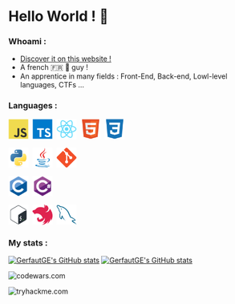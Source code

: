 <h1>Hello World ! 🚀</h1>

### Whoami :
 - [Discover it on this website !](https://gerfautge.github.io) 
 - A french 🇫🇷 🥐 guy !
 - An apprentice in many fields : Front-End, Back-end, Lowl-level languages, CTFs ...

### Languages :
<div>

  <img src="https://github.com/devicons/devicon/blob/master/icons/javascript/javascript-original.svg" title="JavaScript" alt="JavaScript" width="40" height="40"/>&nbsp;
  <img src="https://github.com/devicons/devicon/blob/master/icons/typescript/typescript-original.svg" title="Typescript" alt="Typescript" width="40" height="40"/>&nbsp;
  <img src="https://github.com/devicons/devicon/blob/master/icons/react/react-original.svg" title="React" alt="React" width="40" height="40"/>&nbsp;
  <img src="https://github.com/devicons/devicon/blob/master/icons/html5/html5-original.svg" title="HTML5" alt="HTML" width="40" height="40"/>&nbsp;
  <img src="https://github.com/devicons/devicon/blob/master/icons/css3/css3-plain.svg"  title="CSS3" alt="CSS" width="40" height="40"/>&nbsp;
  
  <img src="https://github.com/devicons/devicon/blob/master/icons/python/python-original.svg" title="Python" alt="Python" width="40" height="40"/>&nbsp;
  <img src="https://github.com/devicons/devicon/blob/master/icons/java/java-original.svg" title="Java" alt="Java" width="40" height="40"/>&nbsp;
  <img src="https://github.com/devicons/devicon/blob/master/icons/git/git-original.svg" title="Git" alt="Git" width="40" height="40"/>&nbsp;
  
  <img src="https://github.com/devicons/devicon/blob/master/icons/c/c-original.svg" title="c" alt="c" width="40" height="40"/>&nbsp;
  <img src="https://github.com/devicons/devicon/blob/master/icons/csharp/csharp-original.svg" title="csharp" alt="csharp" width="40" height="40"/>&nbsp;



  <img src="https://github.com/devicons/devicon/blob/master/icons/bash/bash-original.svg" title="bash" alt="bash" width ="40" height="40" />&nbsp;
  <img src="https://github.com/devicons/devicon/blob/master/icons/nestjs/nestjs-plain.svg" title="NestJS" alt="NestJS" width ="40" height="40" />&nbsp;
  <img src="https://github.com/devicons/devicon/blob/master/icons/mysql/mysql-original.svg" title="MySQL"  alt="MySQL" width="40" height="40"/>&nbsp;


</div>

### My stats :

[![GerfautGE's GitHub stats](https://github-readme-stats.vercel.app/api?username=GerfautGE&show_icons=true&theme=light#gh-light-mode-only)](https://github.com/anuraghazra/github-readme-stats#gh-light-mode-only)
[![GerfautGE's GitHub stats](https://github-readme-stats.vercel.app/api?username=GerfautGE&show_icons=true&theme=dark#gh-dark-mode-only)](https://github.com/anuraghazra/github-readme-stats#gh-dark-mode-only)

![codewars.com](https://www.codewars.com/users/GerfautGE/badges/large)

![tryhackme.com](https://tryhackme-badges.s3.amazonaws.com/Gerfaut.png)


<!---
GerfautGE/GerfautGE is a ✨ special ✨ repository because its `README.md` (this file) appears on your GitHub profile.
You can click the Preview link to take a look at your changes.
--->
